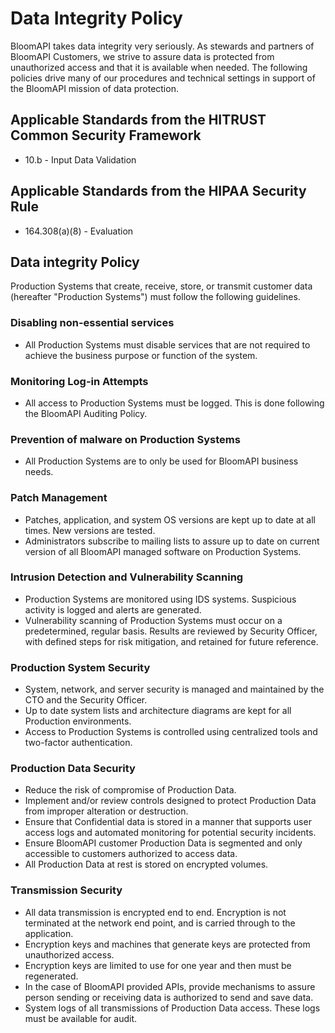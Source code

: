 # Data Integrity Policy

BloomAPI takes data integrity very seriously. As stewards and partners of BloomAPI Customers, we strive to assure data is protected from unauthorized access and that it is available when needed. The following policies drive many of our procedures and technical settings in support of the BloomAPI mission of data protection.

## Applicable Standards from the HITRUST Common Security Framework

* 10.b - Input Data Validation

## Applicable Standards from the HIPAA Security Rule

* 164.308(a)(8) - Evaluation

## Data integrity Policy

Production Systems that create, receive, store, or transmit customer data (hereafter "Production Systems") must follow the following guidelines.

### Disabling non-essential services

* All Production Systems must disable services that are not required to achieve the business purpose or function of the system. 

### Monitoring Log-in Attempts

* All access to Production Systems must be logged. This is done following the BloomAPI Auditing Policy.

### Prevention of malware on Production Systems

* All Production Systems are to only be used for BloomAPI business needs.

### Patch Management

* Patches, application, and system OS versions are kept up to date at all times. New versions are tested.
* Administrators subscribe to mailing lists to assure up to date on current version of all BloomAPI managed software on Production Systems.

### Intrusion Detection and Vulnerability Scanning

* Production Systems are monitored using IDS systems. Suspicious activity is logged and alerts are generated.
* Vulnerability scanning of Production Systems must occur on a predetermined, regular basis. Results are reviewed by Security Officer, with defined steps for risk mitigation, and retained for future reference.

### Production System Security

* System, network, and server security is managed and maintained by the CTO and the Security Officer.
* Up to date system lists and architecture diagrams are kept for all Production environments.
* Access to Production Systems is controlled using centralized tools and two-factor authentication.

### Production Data Security

* Reduce the risk of compromise of Production Data.
* Implement and/or review controls designed to protect Production Data from improper alteration or destruction.
* Ensure that Confidential data is stored in a manner that supports user access logs and automated monitoring for potential security incidents.
* Ensure BloomAPI customer Production Data is segmented and only accessible to customers authorized to access data.
* All Production Data at rest is stored on encrypted volumes.

### Transmission Security

* All data transmission is encrypted end to end. Encryption is not terminated at the network end point, and is carried through to the application.
* Encryption keys and machines that generate keys are protected from unauthorized access.
* Encryption keys are limited to use for one year and then must be regenerated.
* In the case of BloomAPI provided APIs, provide mechanisms to assure person sending or receiving data is authorized to send and save data.
* System logs of all transmissions of Production Data access. These logs must be available for audit.
